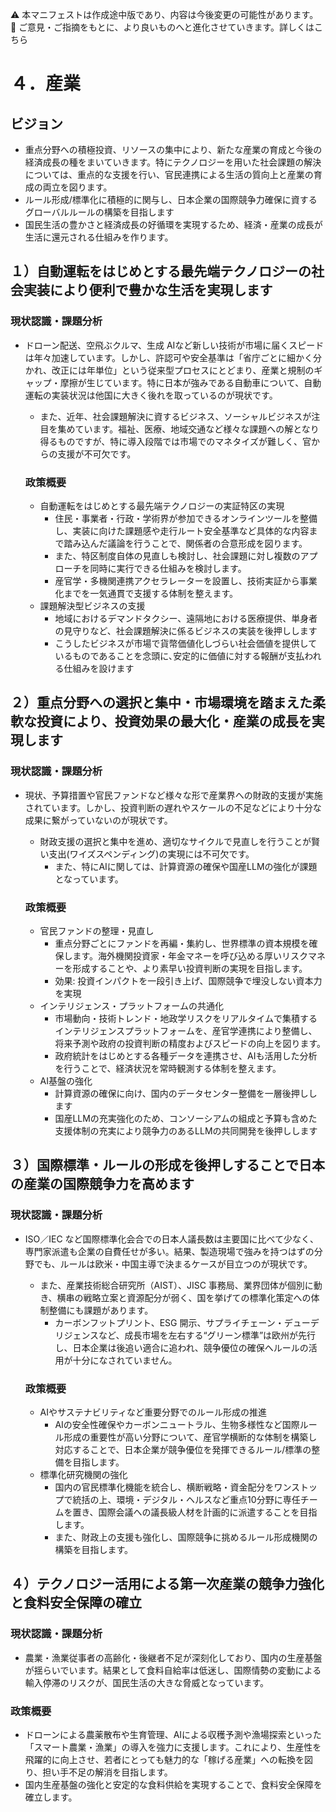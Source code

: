 ⚠️ 本マニフェストは作成途中版であり、内容は今後変更の可能性があります。  
💬 ご意見・ご指摘をもとに、より良いものへと進化させていきます。詳しくはこちら

# ４．産業

## ビジョン

* 重点分野への積極投資、リソースの集中により、新たな産業の育成と今後の経済成長の種をまいていきます。特にテクノロジーを用いた社会課題の解決については、重点的な支援を行い、官民連携による生活の質向上と産業の育成の両立を図ります。  
* ルール形成/標準化に積極的に関与し、日本企業の国際競争力確保に資するグローバルルールの構築を目指します  
* 国民生活の豊かさと経済成長の好循環を実現するため、経済・産業の成長が生活に還元される仕組みを作ります。

## １）自動運転をはじめとする最先端テクノロジーの社会実装により便利で豊かな生活を実現します

### 現状認識・課題分析

* ドローン配送、空飛ぶクルマ、生成 AIなど新しい技術が市場に届くスピードは年々加速しています。しかし、許認可や安全基準は「省庁ごとに細かく分かれ、改正には年単位」という従来型プロセスにとどまり、産業と規制のギャップ・摩擦が生じています。特に日本が強みである自動車について、自動運転の実装状況は他国に大きく後れを取っているのが現状です。  
  * また、近年、社会課題解決に資するビジネス、ソーシャルビジネスが注目を集めています。福祉、医療、地域交通など様々な課題への解となり得るものですが、特に導入段階では市場でのマネタイズが難しく、官からの支援が不可欠です。

  ### 政策概要

    * 自動運転をはじめとする最先端テクノロジーの実証特区の実現  
      * 住民・事業者・行政・学術界が参加できるオンラインツールを整備し、実装に向けた課題感や走行ルート安全基準など具体的な内容まで踏み込んだ議論を行うことで、関係者の合意形成を図ります。  
      * また、特区制度自体の見直しも検討し、社会課題に対し複数のアプローチを同時に実行できる仕組みを検討します。  
      * 産官学・多機関連携アクセラレーターを設置し、技術実証から事業化までを一気通貫で支援する体制を整えます。  
    * 課題解決型ビジネスの支援  
      * 地域におけるデマンドタクシー、遠隔地における医療提供、単身者の見守りなど、社会課題解決に係るビジネスの実装を後押しします  
      * こうしたビジネスが市場で貨幣価値化しづらい社会価値を提供しているものであることを念頭に､安定的に価値に対する報酬が支払われる仕組みを設けます

## ２）重点分野への選択と集中・市場環境を踏まえた柔軟な投資により、投資効果の最大化・産業の成長を実現します

### 現状認識・課題分析

* 現状、予算措置や官民ファンドなど様々な形で産業界への財政的支援が実施されています。しかし、投資判断の遅れやスケールの不足などにより十分な成果に繋がっていないのが現状です。  
  * 財政支援の選択と集中を進め、適切なサイクルで見直しを行うことが賢い支出(ワイズスペンディング)の実現には不可欠です。  
    * また、特にAIに関しては、計算資源の確保や国産LLMの強化が課題となっています。

  ### 政策概要

    * 官民ファンドの整理・見直し  
      * 重点分野ごとにファンドを再編・集約し、世界標準の資本規模を確保します。海外機関投資家・年金マネーを呼び込める厚いリスクマネーを形成することや、より素早い投資判断の実現を目指します。  
      * 効果: 投資インパクトを一段引き上げ、国際競争で埋没しない資本力を実現  
    * インテリジェンス・プラットフォームの共通化  
      * 市場動向・技術トレンド・地政学リスクをリアルタイムで集積するインテリジェンスプラットフォームを、産官学連携により整備し、将来予測や政府の投資判断の精度およびスピードの向上を図ります。  
      * 政府統計をはじめとする各種データを連携させ、AIも活用した分析を行うことで、経済状況を常時観測する体制を整えます。  
    * AI基盤の強化  
      * 計算資源の確保に向け、国内のデータセンター整備を一層後押しします  
      * 国産LLMの充実強化のため、コンソーシアムの組成と予算も含めた支援体制の充実により競争力のあるLLMの共同開発を後押しします

## ３）国際標準・ルールの形成を後押しすることで日本の産業の国際競争力を高めます

### 現状認識・課題分析

* ISO／IEC など国際標準化会合での日本人議長数は主要国に比べて少なく、専門家派遣も企業の自費任せが多い。結果、製造現場で強みを持つはずの分野でも、ルールは欧米・中国主導で決まるケースが目立つのが現状です。  
  * また、産業技術総合研究所（AIST）、JISC 事務局、業界団体が個別に動き、横串の戦略立案と資源配分が弱く、国を挙げての標準化策定への体制整備にも課題があります。  
    *  カーボンフットプリント、ESG 開示、サプライチェーン・デューデリジェンスなど、成長市場を左右する“グリーン標準”は欧州が先行し、日本企業は後追い適合に追われ、競争優位の確保へルールの活用が十分になされていません。

  ### 政策概要

    * AIやサステナビリティなど重要分野でのルール形成の推進  
      * AIの安全性確保やカーボンニュートラル、生物多様性など国際ルール形成の重要性が高い分野について、産官学横断的な体制を構築し対応することで、日本企業が競争優位を発揮できるルール/標準の整備を目指します。  
    * 標準化研究機関の強化  
      * 国内の官民標準化機能を統合し、横断戦略・資金配分をワンストップで統括の上、環境・デジタル・ヘルスなど重点10分野に専任チームを置き、国際会議への議長級人材を計画的に派遣することを目指します。  
      * また、財政上の支援も強化し、国際競争に挑めるルール形成機関の構築を目指します。

## ４）テクノロジー活用による第一次産業の競争力強化と食料安全保障の確立

### 現状認識・課題分析

*   農業・漁業従事者の高齢化・後継者不足が深刻化しており、国内の生産基盤が揺らいでいます。結果として食料自給率は低迷し、国際情勢の変動による輸入停滞のリスクが、国民生活の大きな脅威となっています。

### 政策概要

*   ドローンによる農薬散布や生育管理、AIによる収穫予測や漁場探索といった「スマート農業・漁業」の導入を強力に支援します。これにより、生産性を飛躍的に向上させ、若者にとっても魅力的な「稼げる産業」への転換を図り、担い手不足の解消を目指します。
*   国内生産基盤の強化と安定的な食料供給を実現することで、食料安全保障を確立します。